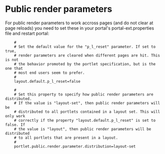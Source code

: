 Public render parameters
========================

For public render parameters to work accross pages (and do not clear at page reloads) you need to set these
in your portal's portal-ext.properties file and restart portal:

```
    #
    # Set the default value for the "p_l_reset" parameter. If set to true,
    # render parameters are cleared when different pages are hit. This is not
    # the behavior promoted by the portlet specification, but is the one that
    # most end users seem to prefer.
    #
    layout.default.p_l_reset=false

    #
    # Set this property to specify how public render parameters are distributed.
    # If the value is "layout-set", then public render parameters will be
    # distributed to all portlets contained in a layout set. This will only work
    # correctly if the property "layout.default.p_l_reset" is set to false. If
    # the value is "layout", then public render parameters will be distributed
    # to all portlets that are present in a layout.
    #
    portlet.public.render.parameter.distribution=layout-set
```
